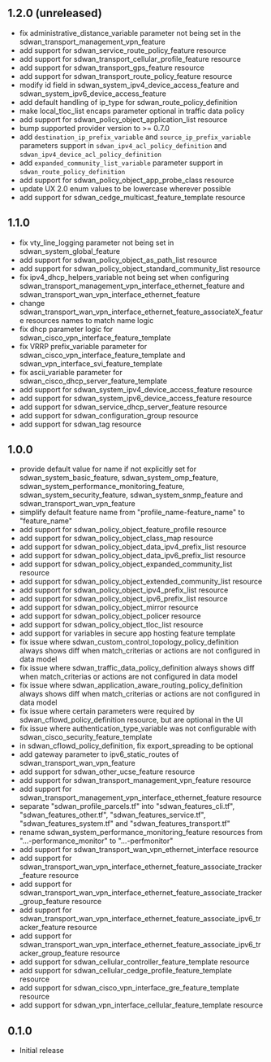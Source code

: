 ## 1.2.0 (unreleased)

- fix administrative_distance_variable parameter not being set in the sdwan_transport_management_vpn_feature
- add support for sdwan_service_route_policy_feature resource
- add support for sdwan_transport_cellular_profile_feature resource
- add support for sdwan_transport_gps_feature resource
- add support for sdwan_transport_route_policy_feature resource
- modify id field in sdwan_system_ipv4_device_access_feature and sdwan_system_ipv6_device_access_feature
- add default handling of ip_type for sdwan_route_policy_definition
- make local_tloc_list encaps parameter optional in traffic data policy
- add support for sdwan_policy_object_application_list resource
- bump supported provider version to >= 0.7.0
- add `destination_ip_prefix_variable` and `source_ip_prefix_variable` parameters support in `sdwan_ipv4_acl_policy_definition` and `sdwan_ipv4_device_acl_policy_definition`
- add `expanded_community_list_variable` parameter support in `sdwan_route_policy_definition`
- add support for sdwan_policy_object_app_probe_class resource
- update UX 2.0 enum values to be lowercase wherever possible
- add support for sdwan_cedge_multicast_feature_template resource

## 1.1.0

- fix vty_line_logging parameter not being set in sdwan_system_global_feature
- add support for sdwan_policy_object_as_path_list resource
- add support for sdwan_policy_object_standard_community_list resource
- fix ipv4_dhcp_helpers_variable not being set when configuring sdwan_transport_management_vpn_interface_ethernet_feature and sdwan_transport_wan_vpn_interface_ethernet_feature
- change sdwan_transport_wan_vpn_interface_ethernet_feature_associateX_feature resources names to match name logic
- fix dhcp parameter logic for sdwan_cisco_vpn_interface_feature_template
- fix VRRP prefix_variable parameter for sdwan_cisco_vpn_interface_feature_template and sdwan_vpn_interface_svi_feature_template
- fix ascii_variable parameter for sdwan_cisco_dhcp_server_feature_template
- add support for sdwan_system_ipv4_device_access_feature resource
- add support for sdwan_system_ipv6_device_access_feature resource
- add support for sdwan_service_dhcp_server_feature resource
- add support for sdwan_configuration_group resource
- add support for sdwan_tag resource

## 1.0.0

- provide default value for name if not explicitly set for sdwan_system_basic_feature, sdwan_system_omp_feature, sdwan_system_performance_monitoring_feature, sdwan_system_security_feature, sdwan_system_snmp_feature and sdwan_transport_wan_vpn_feature
- simplify default feature name from "profile_name-feature_name" to "feature_name"
- add support for sdwan_policy_object_feature_profile resource
- add support for sdwan_policy_object_class_map resource
- add support for sdwan_policy_object_data_ipv4_prefix_list resource
- add support for sdwan_policy_object_data_ipv6_prefix_list resource
- add support for sdwan_policy_object_expanded_community_list resource
- add support for sdwan_policy_object_extended_community_list resource
- add support for sdwan_policy_object_ipv4_prefix_list resource
- add support for sdwan_policy_object_ipv6_prefix_list resource
- add support for sdwan_policy_object_mirror resource
- add support for sdwan_policy_object_policer resource
- add support for sdwan_policy_object_tloc_list resource
- add support for variables in secure app hosting feature template
- fix issue where sdwan_custom_control_topology_policy_definition always shows diff when match_criterias or actions are not configured in data model
- fix issue where sdwan_traffic_data_policy_definition always shows diff when match_criterias or actions are not configured in data model
- fix issue where sdwan_application_aware_routing_policy_definition always shows diff when match_criterias or actions are not configured in data model
- fix issue where certain parameters were required by sdwan_cflowd_policy_definition resource, but are optional in the UI
- fix issue where authentication_type_variable was not configurable with sdwan_cisco_security_feature_template
- in sdwan_cflowd_policy_definition, fix export_spreading to be optional
- add gateway parameter to ipv6_static_routes of sdwan_transport_wan_vpn_feature
- add support for sdwan_other_ucse_feature resource
- add support for sdwan_transport_management_vpn_feature resource
- add support for sdwan_transport_management_vpn_interface_ethernet_feature resource
- separate "sdwan_profile_parcels.tf" into "sdwan_features_cli.tf", "sdwan_features_other.tf", "sdwan_features_service.tf", "sdwan_features_system.tf" and "sdwan_features_transport.tf"
- rename sdwan_system_performance_monitoring_feature resources from "...-performance_monitor" to "...-perfmonitor"
- add support for sdwan_transport_wan_vpn_ethernet_interface resource
- add support for sdwan_transport_wan_vpn_interface_ethernet_feature_associate_tracker_feature resource
- add support for sdwan_transport_wan_vpn_interface_ethernet_feature_associate_tracker_group_feature resource
- add support for sdwan_transport_wan_vpn_interface_ethernet_feature_associate_ipv6_tracker_feature resource
- add support for sdwan_transport_wan_vpn_interface_ethernet_feature_associate_ipv6_tracker_group_feature resource
- add support for sdwan_cellular_controller_feature_template resource
- add support for sdwan_cellular_cedge_profile_feature_template resource
- add support for sdwan_cisco_vpn_interface_gre_feature_template resource
- add support for sdwan_vpn_interface_cellular_feature_template resource

## 0.1.0

- Initial release
